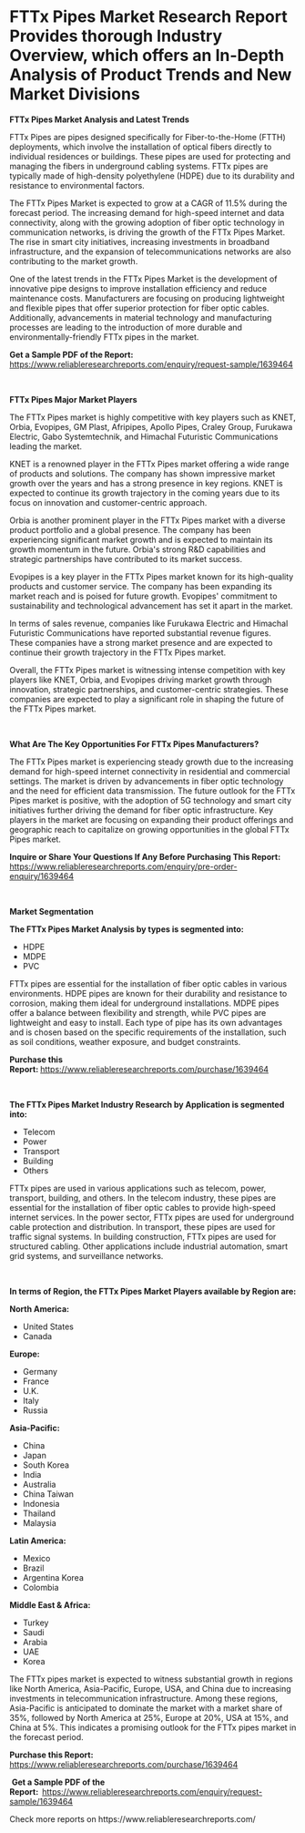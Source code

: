 <p><h1>FTTx Pipes Market Research Report Provides thorough Industry Overview, which offers an In-Depth Analysis of Product Trends and New Market Divisions</h1></p><p><strong>FTTx Pipes Market Analysis and Latest Trends</strong></p>
<p><p>FTTx Pipes are pipes designed specifically for Fiber-to-the-Home (FTTH) deployments, which involve the installation of optical fibers directly to individual residences or buildings. These pipes are used for protecting and managing the fibers in underground cabling systems. FTTx pipes are typically made of high-density polyethylene (HDPE) due to its durability and resistance to environmental factors.</p><p>The FTTx Pipes Market is expected to grow at a CAGR of 11.5% during the forecast period. The increasing demand for high-speed internet and data connectivity, along with the growing adoption of fiber optic technology in communication networks, is driving the growth of the FTTx Pipes Market. The rise in smart city initiatives, increasing investments in broadband infrastructure, and the expansion of telecommunications networks are also contributing to the market growth.</p><p>One of the latest trends in the FTTx Pipes Market is the development of innovative pipe designs to improve installation efficiency and reduce maintenance costs. Manufacturers are focusing on producing lightweight and flexible pipes that offer superior protection for fiber optic cables. Additionally, advancements in material technology and manufacturing processes are leading to the introduction of more durable and environmentally-friendly FTTx pipes in the market.</p></p>
<p><strong>Get a Sample PDF of the Report:&nbsp;</strong> <a href="https://www.reliableresearchreports.com/enquiry/request-sample/1639464">https://www.reliableresearchreports.com/enquiry/request-sample/1639464</a></p>
<p>&nbsp;</p>
<p><strong>FTTx Pipes Major Market Players</strong></p>
<p><p>The FTTx Pipes market is highly competitive with key players such as KNET, Orbia, Evopipes, GM Plast, Afripipes, Apollo Pipes, Craley Group, Furukawa Electric, Gabo Systemtechnik, and Himachal Futuristic Communications leading the market.</p><p>KNET is a renowned player in the FTTx Pipes market offering a wide range of products and solutions. The company has shown impressive market growth over the years and has a strong presence in key regions. KNET is expected to continue its growth trajectory in the coming years due to its focus on innovation and customer-centric approach.</p><p>Orbia is another prominent player in the FTTx Pipes market with a diverse product portfolio and a global presence. The company has been experiencing significant market growth and is expected to maintain its growth momentum in the future. Orbia's strong R&D capabilities and strategic partnerships have contributed to its market success.</p><p>Evopipes is a key player in the FTTx Pipes market known for its high-quality products and customer service. The company has been expanding its market reach and is poised for future growth. Evopipes' commitment to sustainability and technological advancement has set it apart in the market.</p><p>In terms of sales revenue, companies like Furukawa Electric and Himachal Futuristic Communications have reported substantial revenue figures. These companies have a strong market presence and are expected to continue their growth trajectory in the FTTx Pipes market.</p><p>Overall, the FTTx Pipes market is witnessing intense competition with key players like KNET, Orbia, and Evopipes driving market growth through innovation, strategic partnerships, and customer-centric strategies. These companies are expected to play a significant role in shaping the future of the FTTx Pipes market.</p></p>
<p>&nbsp;</p>
<p><strong>What Are The Key Opportunities For FTTx Pipes Manufacturers?</strong></p>
<p><p>The FTTx Pipes market is experiencing steady growth due to the increasing demand for high-speed internet connectivity in residential and commercial settings. The market is driven by advancements in fiber optic technology and the need for efficient data transmission. The future outlook for the FTTx Pipes market is positive, with the adoption of 5G technology and smart city initiatives further driving the demand for fiber optic infrastructure. Key players in the market are focusing on expanding their product offerings and geographic reach to capitalize on growing opportunities in the global FTTx Pipes market.</p></p>
<p><strong>Inquire or Share Your Questions If Any Before Purchasing This Report:</strong> <a href="https://www.reliableresearchreports.com/enquiry/pre-order-enquiry/1639464">https://www.reliableresearchreports.com/enquiry/pre-order-enquiry/1639464</a></p>
<p>&nbsp;</p>
<p><strong>Market Segmentation</strong></p>
<p><strong>The FTTx Pipes Market Analysis by types is segmented into:</strong></p>
<p><ul><li>HDPE</li><li>MDPE</li><li>PVC</li></ul></p>
<p><p>FTTx pipes are essential for the installation of fiber optic cables in various environments. HDPE pipes are known for their durability and resistance to corrosion, making them ideal for underground installations. MDPE pipes offer a balance between flexibility and strength, while PVC pipes are lightweight and easy to install. Each type of pipe has its own advantages and is chosen based on the specific requirements of the installation, such as soil conditions, weather exposure, and budget constraints.</p></p>
<p><strong>Purchase this Report:&nbsp;</strong><a href="https://www.reliableresearchreports.com/purchase/1639464">https://www.reliableresearchreports.com/purchase/1639464</a></p>
<p>&nbsp;</p>
<p><strong>The FTTx Pipes Market Industry Research by Application is segmented into:</strong></p>
<p><ul><li>Telecom</li><li>Power</li><li>Transport</li><li>Building</li><li>Others</li></ul></p>
<p><p>FTTx pipes are used in various applications such as telecom, power, transport, building, and others. In the telecom industry, these pipes are essential for the installation of fiber optic cables to provide high-speed internet services. In the power sector, FTTx pipes are used for underground cable protection and distribution. In transport, these pipes are used for traffic signal systems. In building construction, FTTx pipes are used for structured cabling. Other applications include industrial automation, smart grid systems, and surveillance networks.</p></p>
<p>&nbsp;</p>
<p><strong>In terms of Region, the FTTx Pipes Market Players available by Region are:</strong></p>
<p>
    <p> <strong> North America: </strong>
        <ul>
            <li>United States</li>
            <li>Canada</li>
        </ul>
        </p> 
    <p> <strong> Europe: </strong>
        <ul>
            <li>Germany</li>
            <li>France</li>
            <li>U.K.</li>
            <li>Italy</li>
            <li>Russia</li>
        </ul>
        </p> 
    <p> <strong> Asia-Pacific: </strong>
        <ul>
            <li>China</li>
            <li>Japan</li>
            <li>South Korea</li>
            <li>India</li>
            <li>Australia</li>
            <li>China Taiwan</li>
            <li>Indonesia</li>
            <li>Thailand</li>
            <li>Malaysia</li>
        </ul>
        </p> 
    <p> <strong> Latin America: </strong>
        <ul>
            <li>Mexico</li>
            <li>Brazil</li>
            <li>Argentina Korea</li>
            <li>Colombia</li>
        </ul>
        </p> 
    <p> <strong> Middle East & Africa: </strong>
        <ul>
            <li>Turkey</li>
            <li>Saudi</li>
            <li>Arabia</li>
            <li>UAE</li>
            <li>Korea</li>
        </ul>
    </p>
    </p>
<p><p>The FTTx pipes market is expected to witness substantial growth in regions like North America, Asia-Pacific, Europe, USA, and China due to increasing investments in telecommunication infrastructure. Among these regions, Asia-Pacific is anticipated to dominate the market with a market share of 35%, followed by North America at 25%, Europe at 20%, USA at 15%, and China at 5%. This indicates a promising outlook for the FTTx pipes market in the forecast period.</p></p>
<p><strong>Purchase this Report: </strong><a href="https://www.reliableresearchreports.com/purchase/1639464">https://www.reliableresearchreports.com/purchase/1639464</a></p>
<p>&nbsp;<strong>Get a Sample PDF of the Report:&nbsp;&nbsp;</strong><a href="https://www.reliableresearchreports.com/enquiry/request-sample/1639464">https://www.reliableresearchreports.com/enquiry/request-sample/1639464</a></p>
<p><strong></strong></p>
<p>Check more reports on https://www.reliableresearchreports.com/</p>